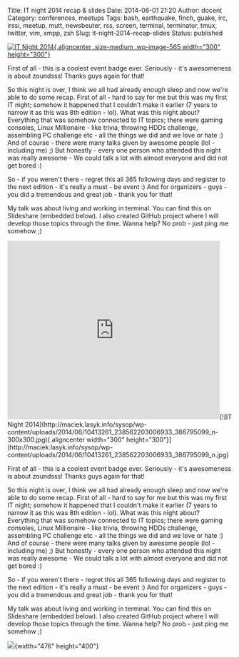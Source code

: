 Title: IT night 2014 recap & slides
Date: 2014-06-01 21:20
Author: docent
Category: conferences, meetups
Tags: bash, earthquake, finch, guake, irc, irssi, meetup, mutt, newsbeuter, rss, screen, terminal, terminator, tmux, twitter, vim, xmpp, zsh
Slug: it-night-2014-recap-slides
Status: published

<!--:en-->

[![IT Night
2014](http://maciek.lasyk.info/sysop/wp-content/uploads/2014/06/10413261_238562203006933_386795099_n-300x300.jpg){.aligncenter
.size-medium .wp-image-565 width="300"
height="300"}](http://maciek.lasyk.info/sysop/wp-content/uploads/2014/06/10413261_238562203006933_386795099_n.jpg)

First of all - this is a coolest event badge ever. Seriously - it's
awesomeness is about zoundsss! Thanks guys again for that!

So this night is over, I think we all had already enough sleep and now
we're able to do some recap. First of all - hard to say for me but this
was my first IT night; somehow it happened that I couldn't make it
earlier (7 years to narrow it as this was 8th edition - lol). What was
this night about? Everything that was somehow connected to IT topics;
there were gaming consoles, Linux Millionaire - like trivia, throwing
HDDs challenge, assembling PC challenge etc - all the things we did and
we love or hate :) And of course - there were many talks given by
awesome people (lol - including me) ;) But honestly - every one person
who attended this night was really awesome - We could talk a lot with
almost everyone and did not get bored :)

So - if you weren't there - regret this all 365 following days and
register to the next edition - it's really a must - be event :) And for
organizers - guys - you did a tremendous and great job - thank you for
that!

My talk was about living and working in terminal. You can find this on
Slideshare (embedded below). I also created GitHub project where I will
develop those topics through the time. Wanna help? No prob - just ping
me somehow ;)

<iframe width="476" height="400" src="http://www.slideshare.net/slideshow/embed_code/35362042" frameborder="0" marginwidth="0" marginheight="0" scrolling="no"></iframe><!--:--><!--:pl-->[![IT
Night
2014](http://maciek.lasyk.info/sysop/wp-content/uploads/2014/06/10413261_238562203006933_386795099_n-300x300.jpg){.aligncenter
width="300"
height="300"}](http://maciek.lasyk.info/sysop/wp-content/uploads/2014/06/10413261_238562203006933_386795099_n.jpg)

First of all - this is a coolest event badge ever. Seriously - it's
awesomeness is about zoundsss! Thanks guys again for that!

So this night is over, I think we all had already enough sleep and now
we're able to do some recap. First of all - hard to say for me but this
was my first IT night; somehow it happened that I couldn't make it
earlier (7 years to narrow it as this was 8th edition - lol). What was
this night about? Everything that was somehow connected to IT topics;
there were gaming consoles, Linux Millionaire - like trivia, throwing
HDDs challenge, assembling PC challenge etc - all the things we did and
we love or hate :) And of course - there were many talks given by
awesome people (lol - including me) ;) But honestly - every one person
who attended this night was really awesome - We could talk a lot with
almost everyone and did not get bored :)

So - if you weren't there - regret this all 365 following days and
register to the next edition - it's really a must - be event :) And for
organizers - guys - you did a tremendous and great job - thank you for
that!

My talk was about living and working in terminal. You can find this on
Slideshare (embedded below). I also created GitHub project where I will
develop those topics through the time. Wanna help? No prob - just ping
me somehow ;)

![](https://maciek.lasyk.info:445/sysop/wp-includes/js/tinymce/themes/advanced/img/trans.gif){width="476"
height="400"}<!--:-->
